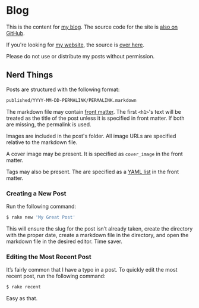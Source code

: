 # Blog

This is the content for [my blog](https://blog.soff.es/). The source code for the site is [also on GitHub](https://github.com/soffes/blog.soff.es).

If you're looking for [my website](https://soff.es), the source is [over here](https://github.com/soffes/soff.es).

Please do not use or distribute my posts without permission.

## Nerd Things

Posts are structured with the following format:

```txt
published/YYYY-MM-DD-PERMALINK/PERMALINK.markdown
```

The markdown file may contain [front matter](https://jekyllrb.com/docs/frontmatter/). The first `<h1>`'s text will be treated as the title of the post unless it is specified in front matter. If both are missing, the permalink is used.

Images are included in the post's folder. All image URLs are specified relative to the markdown file.

A cover image may be present. It is specified as `cover_image` in the front matter.

Tags may also be present. The are specified as a [YAML list](https://en.wikipedia.org/wiki/YAML#Lists) in the front matter.

### Creating a New Post

Run the following command:

```sh
$ rake new 'My Great Post'
```

This will ensure the slug for the post isn’t already taken, create the directory with the proper date, create a markdown file in the directory, and open the markdown file in the desired editor. Time saver.

### Editing the Most Recent Post

It’s fairly common that I have a typo in a post. To quickly edit the most recent post, run the following command:

```sh
$ rake recent
```

Easy as that.
